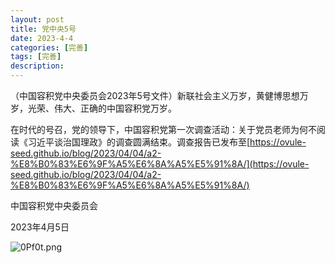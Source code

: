 ```yaml
---
layout: post
title: 党中央5号
date: 2023-4-4
categories: [完善]
tags: [完善]
description: 
---
```


（中国容积党中央委员会2023年5号文件）新联社会主义万岁，黄健博思想万岁，光荣、伟大、正确的中国容积党万岁。

在时代的号召，党的领导下，中国容积党第一次调查活动：关于党员老师为何不阅读《习近平谈治国理政》的调查圆满结束。调查报告已发布至[https://ovule-seed.github.io/blog/2023/04/04/a2-%E8%B0%83%E6%9F%A5%E6%8A%A5%E5%91%8A/](https://ovule-seed.github.io/blog/2023/04/04/a2-%E8%B0%83%E6%9F%A5%E6%8A%A5%E5%91%8A/)

中国容积党中央委员会

2023年4月5日

![0Pf0t.png](https://i.imgtg.com/2023/02/04/0Pf0t.png)
